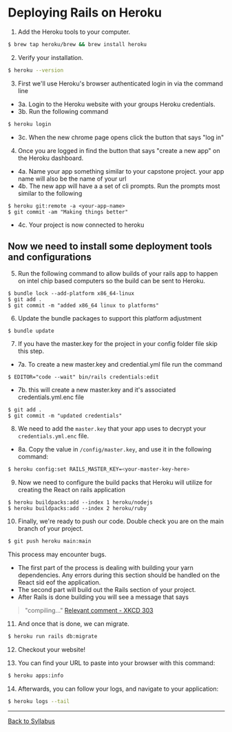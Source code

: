 # Deploying Rails on Heroku

1. Add the Heroku tools to your computer.
```bash
$ brew tap heroku/brew && brew install heroku
```

2. Verify your installation.
```bash
$ heroku --version
```

3. First we'll use Heroku's browser authenticated login in via the command line
  - 3a. Login to the Heroku website with your groups Heroku credentials.  
  - 3b. Run the following command 
```bash
$ heroku login 
```
  - 3c. When the new chrome page opens click the button that says "log in"

4. Once you are logged in find the button that says "create a new app" on the Heroku dashboard. 
  - 4a. Name your app something similar to your capstone project. your app name will also be the name of your url
  - 4b. The new app will have a a set of cli prompts. Run the prompts most similar to the following  
```
$ heroku git:remote -a <your-app-name>
$ git commit -am "Making things better"
```
  - 4c. Your project is now connected to heroku 

## Now we need to install some deployment tools and configurations

5.  Run the following command to allow builds of your rails app to happen on intel chip based computers so the build can be sent to Heroku. 
```
$ bundle lock --add-platform x86_64-linux
$ git add .
$ git commit -m "added x86_64 linux to platforms" 
```

6. Update the bundle packages to support this platform adjustment
```
$ bundle update
```

7. If you have the master.key for the project in your config folder file skip this step.
  - 7a. To create a new master.key and credential.yml file run the command
```
$ EDITOR="code --wait" bin/rails credentials:edit
```
  - 7b. this will create a new master.key and it's associated credentials.yml.enc file

```
$ git add .
$ git commit -m "updated credentials"
```


8. We need to add the `master.key` that your app uses to decrypt your `credentials.yml.enc` file. 
 - 8a. Copy the value in `/config/master.key`, and use it in the following command:
```bash
$ heroku config:set RAILS_MASTER_KEY=<your-master-key-here>
```

9. Now we need to configure the build packs that Heroku will utilize for creating the React on rails application
``` 
$ heroku buildpacks:add --index 1 heroku/nodejs
$ heroku buildpacks:add --index 2 heroku/ruby
```

10. Finally, we're ready to push our code. Double check you are on the main branch of your project.
```bash
$ git push heroku main:main
```

This process may encounter bugs. 
  - The first part of the process is dealing with building your yarn dependencies. Any errors during this section should be handled on the React sid eof the application. 
  - The second part will build out the Rails section of your project. 
  - After Rails is done building you will see a message that says 

> "compiling..." 
[Relevant comment - XKCD 303](https://xkcd.com/303/)

11. And once that is done, we can migrate.
```bash
$ heroku run rails db:migrate
```

12. Checkout your website!

13. You can find your URL to paste into your browser with this command:
```bash
$ heroku apps:info
```

14. Afterwards, you can follow your logs, and navigate to your application:
```bash
$ heroku logs --tail
```
---
[Back to Syllabus](../README.md#unit-ten-capstone-project-mvp)
